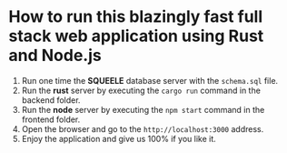 # How to run this  blazingly fast full stack web application using Rust and Node.js
1. Run one time the **SQUEELE** database server with the `schema.sql` file.
2. Run the **rust** server by executing the `cargo run` command in the backend folder.
3. Run the **node** server by executing the `npm start` command in the frontend folder.
4. Open the browser and go to the `http://localhost:3000` address.
5. Enjoy the application and give us 100% if you like it.
